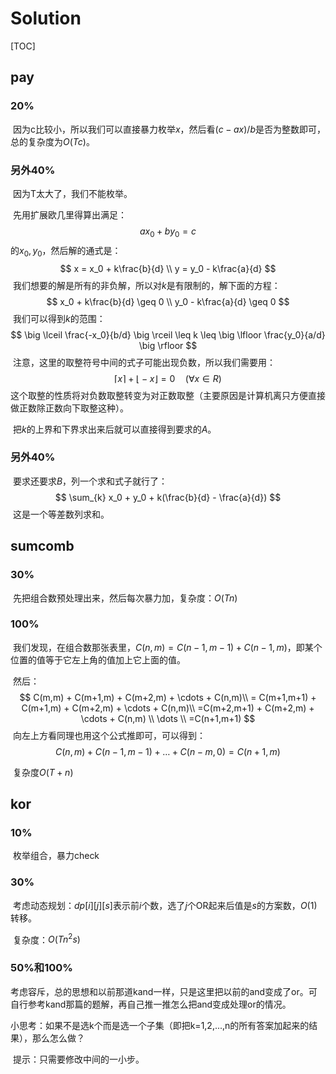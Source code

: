 # Solution

[TOC]

## pay

### 20%

​	因为c比较小，所以我们可以直接暴力枚举$x$，然后看$(c-ax)/b$是否为整数即可，总的复杂度为$O(Tc)$。

### 另外40%

​	因为T太大了，我们不能枚举。

​	先用扩展欧几里得算出满足：
$$
ax_0+by_0=c
$$
​	的$x_0,y_0$，然后解的通式是：
$$
x = x_0 + k\frac{b}{d} \\
y = y_0 - k\frac{a}{d}
$$
​	我们想要的解是所有的非负解，所以对$k$是有限制的，解下面的方程：
$$
x_0 + k\frac{b}{d} \geq 0 \\
y_0 - k\frac{a}{d} \geq 0
$$
​	我们可以得到$k$的范围：
$$
\big \lceil \frac{-x_0}{b/d} \big \rceil \leq k \leq \big \lfloor \frac{y_0}{a/d} \big \rfloor
$$
​	注意，这里的取整符号中间的式子可能出现负数，所以我们需要用：
$$
\big \lceil x \big \rceil + \big \lfloor -x \big \rfloor  = 0 \quad(\forall x \in R)
$$
​	这个取整的性质将对负数取整转变为对正数取整（主要原因是计算机离只方便直接做正数除正数向下取整这种）。

​	把$k$的上界和下界求出来后就可以直接得到要求的$A$。

### 另外40%

​	要求还要求$B$，列一个求和式子就行了：
$$
\sum_{k} x_0 + y_0 + k(\frac{b}{d} - \frac{a}{d})
$$
​	这是一个等差数列求和。





## sumcomb

### 30%

​	先把组合数预处理出来，然后每次暴力加，复杂度：$O(Tn)$

### 100%

​	我们发现，在组合数那张表里，$C(n,m) = C(n-1,m-1) + C(n-1,m)$，即某个位置的值等于它左上角的值加上它上面的值。

​	然后：
$$
C(m,m) + C(m+1,m) + C(m+2,m) + \cdots + C(n,m)\\
= C(m+1,m+1) + C(m+1,m) + C(m+2,m) + \cdots + C(n,m)\\
=C(m+2,m+1) + C(m+2,m)  + \cdots + C(n,m) \\
\dots \\
=C(n+1,m+1)
$$
​	向左上方看同理也用这个公式推即可，可以得到：
$$
C(n,m) + C(n-1,m-1) + \dots + C(n-m,0) = C(n+1,m)
$$


​	复杂度$O(T + n)$



## kor

### 10%

​	枚举组合，暴力check

### 30%

​	考虑动态规划：$dp[i][j][s]$表示前$i$个数，选了$j$个OR起来后值是$s$的方案数，$O(1)$转移。

​	复杂度：$O(Tn^2s)$

### 50%和100%

​	考虑容斥，总的思想和以前那道kand一样，只是这里把以前的and变成了or。可自行参考kand那篇的题解，再自己推一推怎么把and变成处理or的情况。

​	小思考：如果不是选k个而是选一个子集（即把k=1,2,...,n的所有答案加起来的结果），那么怎么做？

​	提示：只需要修改中间的一小步。